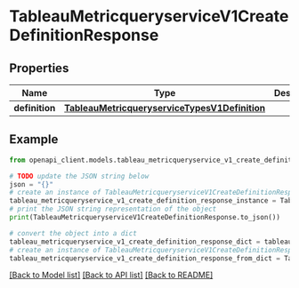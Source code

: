 # TableauMetricqueryserviceV1CreateDefinitionResponse


## Properties

Name | Type | Description | Notes
------------ | ------------- | ------------- | -------------
**definition** | [**TableauMetricqueryserviceTypesV1Definition**](TableauMetricqueryserviceTypesV1Definition.md) |  | [optional] 

## Example

```python
from openapi_client.models.tableau_metricqueryservice_v1_create_definition_response import TableauMetricqueryserviceV1CreateDefinitionResponse

# TODO update the JSON string below
json = "{}"
# create an instance of TableauMetricqueryserviceV1CreateDefinitionResponse from a JSON string
tableau_metricqueryservice_v1_create_definition_response_instance = TableauMetricqueryserviceV1CreateDefinitionResponse.from_json(json)
# print the JSON string representation of the object
print(TableauMetricqueryserviceV1CreateDefinitionResponse.to_json())

# convert the object into a dict
tableau_metricqueryservice_v1_create_definition_response_dict = tableau_metricqueryservice_v1_create_definition_response_instance.to_dict()
# create an instance of TableauMetricqueryserviceV1CreateDefinitionResponse from a dict
tableau_metricqueryservice_v1_create_definition_response_from_dict = TableauMetricqueryserviceV1CreateDefinitionResponse.from_dict(tableau_metricqueryservice_v1_create_definition_response_dict)
```
[[Back to Model list]](../README.md#documentation-for-models) [[Back to API list]](../README.md#documentation-for-api-endpoints) [[Back to README]](../README.md)


